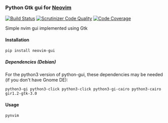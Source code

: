 ### Python Gtk gui for [Neovim](https://github.com/neovim/neovim)

[![Build Status](https://travis-ci.org/neovim/python-gui.svg?branch=master)](https://travis-ci.org/neovim/python-gui)
[![Scrutinizer Code Quality](https://scrutinizer-ci.com/g/neovim/python-gui/badges/quality-score.png?b=master)](https://scrutinizer-ci.com/g/neovim/python-gui/?branch=master)
[![Code Coverage](https://scrutinizer-ci.com/g/neovim/python-gui/badges/coverage.png?b=master)](https://scrutinizer-ci.com/g/neovim/python-gui/?branch=master)

Simple nvim gui implemented using Gtk

#### Installation

```sh
pip install neovim-gui
```

##### Dependencies (Debian)

For the python3 version of python-gui, these dependencies may be needed (if you don't have Gnome DE):

    python3-gi python3-click python3-click python3-gi-cairo python3-cairo gir1.2-gtk-3.0

#### Usage

```sh
pynvim
```


